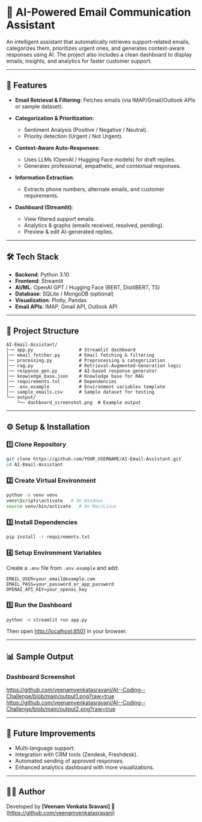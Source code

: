 # 📧 AI-Powered Email Communication Assistant

An intelligent assistant that automatically retrieves support-related emails, categorizes them, prioritizes urgent ones, and generates context-aware responses using AI.
The project also includes a clean dashboard to display emails, insights, and analytics for faster customer support.

---

## 🚀 Features

* **Email Retrieval & Filtering**: Fetches emails (via IMAP/Gmail/Outlook APIs or sample dataset).
* **Categorization & Prioritization**:

  * Sentiment Analysis (Positive / Negative / Neutral).
  * Priority detection (Urgent / Not Urgent).
* **Context-Aware Auto-Responses**:

  * Uses LLMs (OpenAI / Hugging Face models) for draft replies.
  * Generates professional, empathetic, and contextual responses.
* **Information Extraction**:

  * Extracts phone numbers, alternate emails, and customer requirements.
* **Dashboard (Streamlit)**:

  * View filtered support emails.
  * Analytics & graphs (emails received, resolved, pending).
  * Preview & edit AI-generated replies.

---

## 🛠️ Tech Stack

* **Backend**: Python 3.10
* **Frontend**: Streamlit
* **AI/ML**: OpenAI GPT / Hugging Face (BERT, DistilBERT, T5)
* **Database**: SQLite / MongoDB (optional)
* **Visualization**: Plotly, Pandas
* **Email APIs**: IMAP, Gmail API, Outlook API

---

## 📂 Project Structure

```
AI-Email-Assistant/
│── app.py                 # Streamlit dashboard
│── email_fetcher.py       # Email fetching & filtering
│── processing.py          # Preprocessing & categorization
│── rag.py                 # Retrieval-Augmented-Generation logic
│── response_gen.py        # AI-based response generator
│── knowledge_base.json    # Knowledge base for RAG
│── requirements.txt       # Dependencies
│── .env.example           # Environment variables template
│── sample_emails.csv      # Sample dataset for testing
└── output/
    └── dashboard_screenshot.png  # Example output
```

---

## ⚙️ Setup & Installation

### 1️⃣ Clone Repository

```bash
git clone https://github.com/YOUR_USERNAME/AI-Email-Assistant.git
cd AI-Email-Assistant
```

### 2️⃣ Create Virtual Environment

```bash
python -m venv venv
venv\Scripts\activate   # On Windows
source venv/bin/activate   # On Mac/Linux
```

### 3️⃣ Install Dependencies

```bash
pip install -r requirements.txt
```

### 4️⃣ Setup Environment Variables

Create a `.env` file from `.env.example` and add:

```
EMAIL_USER=your_email@example.com
EMAIL_PASS=your_password_or_app_password
OPENAI_API_KEY=your_openai_key
```

### 5️⃣ Run the Dashboard

```bash
python -m streamlit run app.py
```

Then open [http://localhost:8501](http://localhost:8501) in your browser.

---

## 📊 Sample Output

### Dashboard Screenshot

https://github.com/veenamvenkatasravani/AI--Coding--Challenge/blob/main/output1.png?raw=true
https://github.com/veenamvenkatasravani/AI--Coding--Challenge/blob/main/output2.png?raw=true

---

## 📌 Future Improvements

* Multi-language support.
* Integration with CRM tools (Zendesk, Freshdesk).
* Automated sending of approved responses.
* Enhanced analytics dashboard with more visualizations.

---

## 👨‍💻 Author

Developed by **\[Veenam Venkata Sravani]** 🚀
(https://github.com/veenamvenkatasravani)
